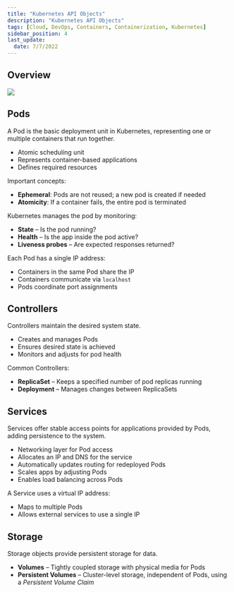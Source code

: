 ```yaml
---
title: "Kubernetes API Objects"
description: "Kubernetes API Objects"
tags: [Cloud, DevOps, Containers, Containerization, Kubernetes]
sidebar_position: 4
last_update:
  date: 7/7/2022
---
```


## Overview

<div class='img-center'>

![](/img/docs/k8s-object.png)

</div>


## Pods

A Pod is the basic deployment unit in Kubernetes, representing one or multiple containers that run together.

- Atomic scheduling unit
- Represents container-based applications
- Defines required resources

Important concepts:

- **Ephemeral**: Pods are not reused; a new pod is created if needed
- **Atomicity**: If a container fails, the entire pod is terminated

Kubernetes manages the pod by monitoring:

- **State** – Is the pod running?
- **Health** – Is the app inside the pod active?
- **Liveness probes** – Are expected responses returned?

Each Pod has a single IP address:

- Containers in the same Pod share the IP
- Containers communicate via `localhost`
- Pods coordinate port assignments

## Controllers

Controllers maintain the desired system state.

- Creates and manages Pods
- Ensures desired state is achieved
- Monitors and adjusts for pod health

Common Controllers:

- **ReplicaSet** – Keeps a specified number of pod replicas running
- **Deployment** – Manages changes between ReplicaSets

## Services

Services offer stable access points for applications provided by Pods, adding persistence to the system.

- Networking layer for Pod access
- Allocates an IP and DNS for the service
- Automatically updates routing for redeployed Pods
- Scales apps by adjusting Pods
- Enables load balancing across Pods

A Service uses a virtual IP address:

- Maps to multiple Pods
- Allows external services to use a single IP

## Storage

Storage objects provide persistent storage for data.

- **Volumes** – Tightly coupled storage with physical media for Pods
- **Persistent Volumes** – Cluster-level storage, independent of Pods, using a *Persistent Volume Claim*